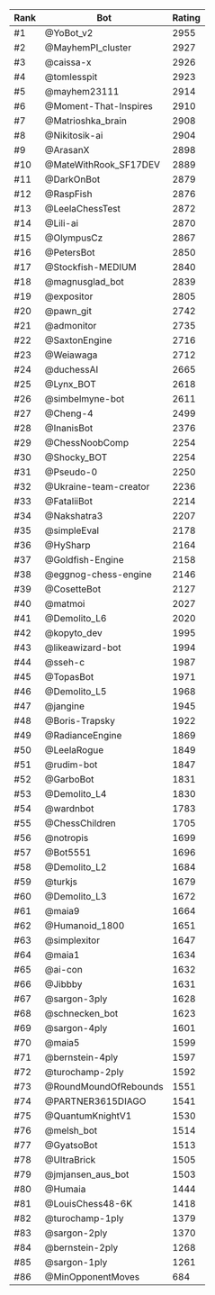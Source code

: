 Rank|Bot|Rating
---|---|---
#1|@YoBot_v2|2955
#2|@MayhemPI_cluster|2927
#3|@caissa-x|2926
#4|@tomlesspit|2923
#5|@mayhem23111|2914
#6|@Moment-That-Inspires|2910
#7|@Matrioshka_brain|2908
#8|@Nikitosik-ai|2904
#9|@ArasanX|2898
#10|@MateWithRook_SF17DEV|2889
#11|@DarkOnBot|2879
#12|@RaspFish|2876
#13|@LeelaChessTest|2872
#14|@Lili-ai|2870
#15|@OlympusCz|2867
#16|@PetersBot|2850
#17|@Stockfish-MEDIUM|2840
#18|@magnusglad_bot|2839
#19|@expositor|2805
#20|@pawn_git|2742
#21|@admonitor|2735
#22|@SaxtonEngine|2716
#23|@Weiawaga|2712
#24|@duchessAI|2665
#25|@Lynx_BOT|2618
#26|@simbelmyne-bot|2611
#27|@Cheng-4|2499
#28|@InanisBot|2376
#29|@ChessNoobComp|2254
#30|@Shocky_BOT|2254
#31|@Pseudo-0|2250
#32|@Ukraine-team-creator|2236
#33|@FataliiBot|2214
#34|@Nakshatra3|2207
#35|@simpleEval|2178
#36|@HySharp|2164
#37|@Goldfish-Engine|2158
#38|@eggnog-chess-engine|2146
#39|@CosetteBot|2127
#40|@matmoi|2027
#41|@Demolito_L6|2020
#42|@kopyto_dev|1995
#43|@likeawizard-bot|1994
#44|@sseh-c|1987
#45|@TopasBot|1971
#46|@Demolito_L5|1968
#47|@jangine|1945
#48|@Boris-Trapsky|1922
#49|@RadianceEngine|1869
#50|@LeelaRogue|1849
#51|@rudim-bot|1847
#52|@GarboBot|1831
#53|@Demolito_L4|1830
#54|@wardnbot|1783
#55|@ChessChildren|1705
#56|@notropis|1699
#57|@Bot5551|1696
#58|@Demolito_L2|1684
#59|@turkjs|1679
#60|@Demolito_L3|1672
#61|@maia9|1664
#62|@Humanoid_1800|1651
#63|@simplexitor|1647
#64|@maia1|1634
#65|@ai-con|1632
#66|@Jibbby|1631
#67|@sargon-3ply|1628
#68|@schnecken_bot|1623
#69|@sargon-4ply|1601
#70|@maia5|1599
#71|@bernstein-4ply|1597
#72|@turochamp-2ply|1592
#73|@RoundMoundOfRebounds|1551
#74|@PARTNER3615DIAGO|1541
#75|@QuantumKnightV1|1530
#76|@melsh_bot|1514
#77|@GyatsoBot|1513
#78|@UltraBrick|1505
#79|@jmjansen_aus_bot|1503
#80|@Humaia|1444
#81|@LouisChess48-6K|1418
#82|@turochamp-1ply|1379
#83|@sargon-2ply|1370
#84|@bernstein-2ply|1268
#85|@sargon-1ply|1261
#86|@MinOpponentMoves|684
